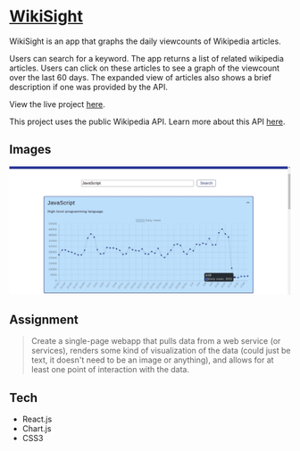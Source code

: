# [WikiSight](https://wiki-pageviews.vercel.app/)

WikiSight is an app that graphs the daily viewcounts of Wikipedia articles.

Users can search for a keyword. The app returns a list of related wikipedia articles. Users can click on these articles to see a graph of the viewcount over the last 60 days. The expanded view of articles also shows a brief description if one was provided by the API.

View the live project [here](https://wiki-pageviews.vercel.app/).

This project uses the public Wikipedia API. Learn more about this API [here](https://www.mediawiki.org/wiki/API:Main_page).

## Images

![a screenshot of a search for JavaScript](./public/wikisight-screenshot.jpg)

## Assignment

> Create a single-page webapp that pulls data from a web service (or services), renders some kind of visualization of the data (could just be text, it doesn't need to be an image or anything), and allows for at least one point of interaction with the data.

## Tech

- React.js
- Chart.js
- CSS3
